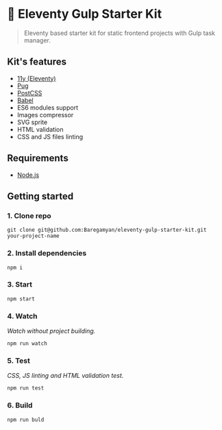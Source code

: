 # 🎈 Eleventy Gulp Starter Kit

> Eleventy based starter kit for static frontend projects with Gulp task manager.

## Kit's features
- [11y (Eleventy)](https://www.11ty.dev/)
- [Pug](https://pugjs.org/)
- [PostCSS](https://postcss.org/)
- [Babel](https://babeljs.io/)
- ES6 modules support
- Images compressor
- SVG sprite
- HTML validation
- CSS and JS files linting

## Requirements
- [Node.js](https://nodejs.org/en/)

## Getting started

### 1. Clone repo
```
git clone git@github.com:Baregamyan/eleventy-gulp-starter-kit.git your-project-name
```

### 2. Install dependencies
```
npm i
```

### 3. Start
```
npm start
```

### 4. Watch
*Watch without project building.*
```
npm run watch
```

### 5. Test
*CSS, JS linting and HTML validation test.*
```
npm run test
```

### 6. Build
```
npm run buld
```


